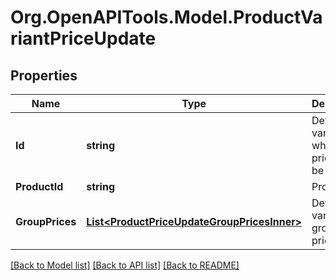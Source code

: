 # Org.OpenAPITools.Model.ProductVariantPriceUpdate

## Properties

Name | Type | Description | Notes
------------ | ------------- | ------------- | -------------
**Id** | **string** | Defines the variant where the price has to be updated | [optional] 
**ProductId** | **string** | Product id | [optional] 
**GroupPrices** | [**List&lt;ProductPriceUpdateGroupPricesInner&gt;**](ProductPriceUpdateGroupPricesInner.md) | Defines variants&#39;s group prices | 

[[Back to Model list]](../README.md#documentation-for-models) [[Back to API list]](../README.md#documentation-for-api-endpoints) [[Back to README]](../README.md)

